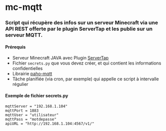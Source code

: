 # mc-mqtt

### Script qui récupère des infos sur un serveur Minecraft via une API REST offerte par le plugin ServerTap et les publie sur un serveur MQTT.


#### Prérequis

- Serveur Minecraft JAVA avec Plugin [ServerTap](https://github.com/phybros/servertap)
- Fichier `secrets.py` que vous devez créer, et qui contient les informations confidentielles
- Librairie [paho-mqtt](https://github.com/eclipse/paho.mqtt.python)
- Tâche planifiée (via cron, par exemple) qui appelle ce script à intervalle régulier


#### Exemple de fichier secrets.py

```
mqttServer = "192.168.1.104"
mqttPort = 1883
mqttUser = "utilisateur"
mqttPass = "motdepasse"
apiURL = "http://192.168.1.104:4567/v1/"
```
